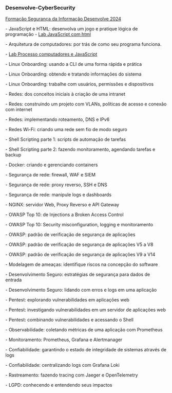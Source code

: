 
  <h3> Desenvolve-CyberSecurity </h3>  </p>
   <a href=https://docs.google.com/document/d/e/2PACX-1vSfEyXSOcMsmu2gyci3YCSHpCDNoeufjtWklvDZ3cmbdQEUOL8C8sNXqoAB7nWXzmORKJ7ma-JK646w/pub/> Formação Segurança da Informação Desenvolve 2024 </a>  </p>
        </li>
      </p>
- JavaScript e HTML: desenvolva um jogo e pratique lógica de programação
- <a href=https://github.com/BrunoSantos88/Desenvolve-Security/tree/main/javascript_semana_1/> Lab JavaScript com html </a>  </p>
        </li>
 - Arquitetura de computadores: por trás de como seu programa funciona.  </p>
 - <a href=https://github.com/BrunoSantos88/Desenvolve-Security/tree/main/arquitetura_semana_2/> Lab Processo computadores e JavaScript </a>  </p>
- Linux Onboarding: usando a CLI de uma forma rápida e prática </p>
- Linux Onboarding: obtendo e tratando informações do sistema </p>
- Linux Onboarding: trabalhe com usuários, permissões e dispositivos </p>
- Redes: dos conceitos iniciais à criação de uma intranet </p>
- Redes: construindo um projeto com VLANs, políticas de acesso e conexão com internet </p>
- Redes: implementando roteamento, DNS e IPv6 </p>
- Redes Wi-Fi: criando uma rede sem fio de modo seguro </p>
- Shell Scripting parte 1: scripts de automação de tarefas </p>
- Shell Scripting parte 2: fazendo monitoramento, agendando tarefas e backup </p>
- Docker: criando e gerenciando containers </p>
- Segurança de rede: firewall, WAF e SIEM </p>
- Segurança de rede: proxy reverso, SSH e DNS</p>
- Segurança de rede: manipule logs e dashboards </p>
- NGINX: servidor Web, Proxy Reverso e API Gateway </p>
- OWASP Top 10: de Injections a Broken Access Control </p>
- OWASP Top 10: Security misconfiguration, logging e monitoramento </p>
- OWASP: padrão de verificação de segurança de aplicações </p>
- OWASP: padrão de verificação de segurança de aplicações V5 a V8 </p>
- OWASP: padrão de verificação de segurança de aplicações V9 a V14 </p>
- Modelagem de ameaças: identifique riscos na concepção do software </p>
- Desenvolvimento Seguro: estratégias de segurança para dados de entrada </p>
- Desenvolvimento Seguro: lidando com erros e logs em uma aplicação </p>
- Pentest: explorando vulnerabilidades em aplicações web </p>
- Pentest: investigando vulnerabilidades em um servidor de aplicações web </p>
- Pentest: combinando vulnerabilidades e acessando o Shell </p>
- Observabilidade: coletando métricas de uma aplicação com Prometheus </p>
- Monitoramento: Prometheus, Grafana e Alertmanager </p>
- Confiabilidade: garantindo o estado de integridade de sistemas através de logs </p>
- Confiabilidade: centralizando logs com Grafana Loki </p>
- Rastreamento: fazendo tracing com Jaeger e OpenTelemetry </p>
- LGPD: conhecendo e entendendo seus impactos </p>
 
